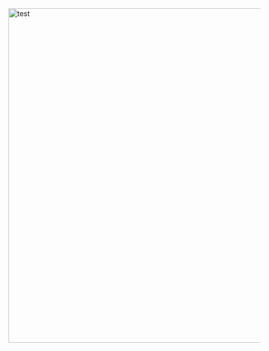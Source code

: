<img width="668" alt="test" src="https://github.com/TCNJ-SE/ArmInArm-F23/assets/91216718/6875d318-d3b4-4a8f-9fc1-7b3eda5e61c4">
